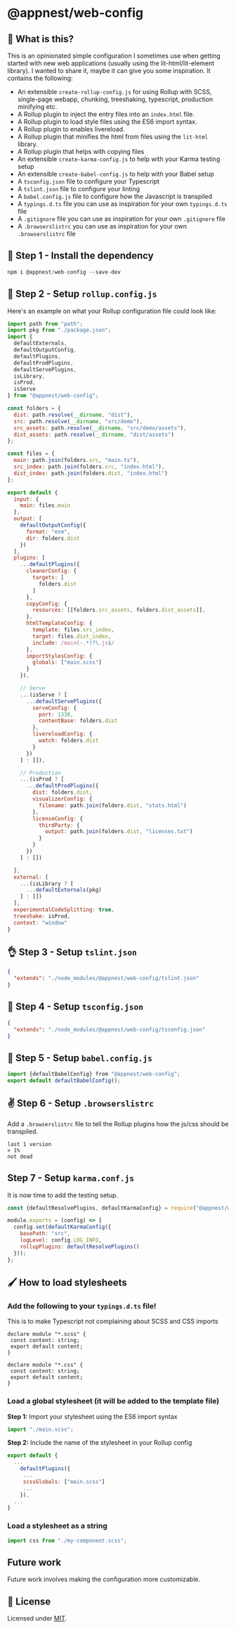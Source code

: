 # @appnest/web-config

## 🤔 What is this?

This is an opinionated simple configuration I sometimes use when getting started with new web applications (usually using the lit-html/lit-element library). I wanted to share it, maybe it can give you some inspiration. It contains the following:

- An extensible `create-rollup-config.js` for using Rollup with SCSS, single-page webapp, chunking, treeshaking, typescript, production minifying etc.
- A Rollup plugin to inject the entry files into an `index.html` file.
- A Rollup plugin to load style files using the ES6 import syntax.
- A Rollup plugin to enables livereload.
- A Rollup plugin that minifies the html from files using the `lit-html` library.
- A Rollup plugin that helps with copying files
- An extensible `create-karma-config.js` to help with your Karma testing setup
- An extensible `create-babel-config.js` to help with your Babel setup
- A `tsconfig.json` file to configure your Typescript
- A `tslint.json` file to configure your linting
- A `babel.config.js` file to configure how the Javascript is transpiled
- A `typings.d.ts` file you can use as inspiration for your own `typings.d.ts` file
- A `.gitignore` file you can use as inspiration for your own `.gitignore` file
- A `.browserslistrc` you can use as inspiration for your own `.browserslistrc` file

## 🎉 Step 1 - Install the dependency

```javascript
npm i @appnest/web-config --save-dev
```

## 💪 Step 2 - Setup `rollup.config.js`

Here's an example on what your Rollup configuration file could look like:

```javascript
import path from "path";
import pkg from "./package.json";
import {
  defaultExternals,
  defaultOutputConfig,
  defaultPlugins,
  defaultProdPlugins,
  defaultServePlugins,
  isLibrary,
  isProd,
  isServe
} from "@appnest/web-config";

const folders = {
  dist: path.resolve(__dirname, "dist"),
  src: path.resolve(__dirname, "src/demo"),
  src_assets: path.resolve(__dirname, "src/demo/assets"),
  dist_assets: path.resolve(__dirname, "dist/assets")
};

const files = {
  main: path.join(folders.src, "main.ts"),
  src_index: path.join(folders.src, "index.html"),
  dist_index: path.join(folders.dist, "index.html")
};

export default {
  input: {
    main: files.main
  },
  output: [
    defaultOutputConfig({
      format: "esm",
      dir: folders.dist
    })
  ],
  plugins: [
    ...defaultPlugins({
      cleanerConfig: {
        targets: [
          folders.dist
        ]
      },
      copyConfig: {
        resources: [[folders.src_assets, folders.dist_assets]],
      },
      htmlTemplateConfig: {
        template: files.src_index,
        target: files.dist_index,
        include: /main(-.*)?\.js$/
      },
      importStylesConfig: {
        globals: ["main.scss"]
      }
    }),

    // Serve
    ...(isServe ? [
      ...defaultServePlugins({
        serveConfig: {
          port: 1338,
          contentBase: folders.dist
        },
        livereloadConfig: {
          watch: folders.dist
        }
      })
    ] : []),

    // Production
    ...(isProd ? [
      ...defaultProdPlugins({
        dist: folders.dist,
        visualizerConfig: {
          filename: path.join(folders.dist, "stats.html")
        },
        licenseConfig: {
          thirdParty: {
            output: path.join(folders.dist, "licenses.txt")
          }
        }
      })
    ] : [])

  ],
  external: [
    ...(isLibrary ? [
      ...defaultExternals(pkg)
    ] : [])
  ],
  experimentalCodeSplitting: true,
  treeshake: isProd,
  context: "window"
}
```

## 👌 Step 3 - Setup `tslint.json`

```json
{
  "extends": "./node_modules/@appnest/web-config/tslint.json"
}
```

## 🤘 Step 4 - Setup `tsconfig.json`

```json
{
  "extends": "./node_modules/@appnest/web-config/tsconfig.json"
}
```

## 👊 Step 5 - Setup `babel.config.js`

```javascript
import {defaultBabelConfig} from "@appnest/web-config";
export default defaultBabelConfig();
```

## ✌️ Step 6 - Setup `.browserslistrc`

Add a `.browserslistrc` file to tell the Rollup plugins how the js/css should be transpiled.

```
last 1 version
> 1%
not dead
```

## Step 7 - Setup `karma.conf.js`

It is now time to add the testing setup.

```javascript
const {defaultResolvePlugins, defaultKarmaConfig} = require("@appnest/web-config");

module.exports = (config) => {
  config.set(defaultKarmaConfig({
    basePath: "src",
    logLevel: config.LOG_INFO,
    rollupPlugins: defaultResolvePlugins()
  }));
};
```

## 🖌 How to load stylesheets

### Add the following to your `typings.d.ts` file!

This is to make Typescript not complaining about SCSS and CSS imports

```
declare module "*.scss" {
 const content: string;
 export default content;
}

declare module "*.css" {
 const content: string;
 export default content;
}
```

### Load a global stylesheet (it will be added to the template file)

**Step 1:** Import your stylesheet using the ES6 import syntax

```javascript
import "./main.scss";
```

**Step 2:** Include the name of the stylesheet in your Rollup config

```javascript
export default {
  ...
    defaultPlugins({
     ...
     scssGlobals: ["main.scss"]
     ...
    }),
  ...
}
```

### Load a stylesheet as a string

```javascript
import css from "./my-component.scss";
```

## Future work

Future work involves making the configuration more customizable.

## 🎉 License

Licensed under [MIT](https://opensource.org/licenses/MIT).